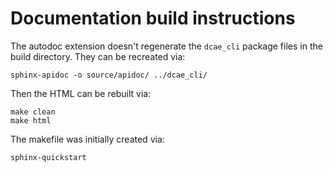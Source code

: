 # Documentation build instructions

The autodoc extension doesn't regenerate the `dcae_cli` package files in the build directory. They can be recreated via:

```
sphinx-apidoc -o source/apidoc/ ../dcae_cli/
```

Then the HTML can be rebuilt via:

```
make clean
make html
```

The makefile was initially created via:

```
sphinx-quickstart
```
